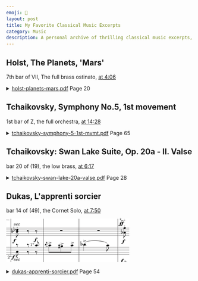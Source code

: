 ```yaml
---
emoji: 🎼
layout: post
title: My Favorite Classical Music Excerpts
category: Music
description: A personal archive of thrilling classical music excerpts, with scores and timestamps to my favorite moments.
---
```


## Holst, The Planets, 'Mars'

7th bar of VII, The full brass ostinato, [at 4:06](https://youtu.be/cXOanvv4plU?si=Z3o5cSPQB421h6XH&t=246)

<details>
  <summary><a href="https://xade.eu/music-library/holst-planets-mars.pdf" >holst-planets-mars.pdf</a> Page 20</summary>

![holst-planets-mars-01.jpg](holst-planets-mars-01.jpg)
![holst-planets-mars-02.jpg](holst-planets-mars-02.jpg)
![holst-planets-mars-03.jpg](holst-planets-mars-03.jpg)

</details>

## Tchaikovsky, Symphony No.5, 1st movement

1st bar of Z, the full orchestra, [at 14:28](https://youtu.be/NeNeQrUXymg?si=gWhRmxWlxHUDUAQS&t=868)

<details>
  <summary><a href="https://xade.eu/music-library/tchaikovsky-symphony-5-1st-mvmt.pdf" >tchaikovsky-symphony-5-1st-mvmt.pdf</a> Page 65</summary>

![tchaikovsky-symphony-5-1st-mvmt-01.jpg](tchaikovsky-symphony-5-1st-mvmt-01.jpg)
![tchaikovsky-symphony-5-1st-mvmt-02.jpg](tchaikovsky-symphony-5-1st-mvmt-02.jpg)

</details>

## Tchaikovsky: Swan Lake Suite, Op. 20a - II. Valse

bar 20 of (19), the low brass, [at 6:17](https://youtu.be/hxAsJGflQCg?si=qEMtJv7bWSxhwNHe&t=377)

<details>
  <summary><a href="https://xade.eu/music-library/tchaikovsky-swan-lake-20a-valse.pdf" >tchaikovsky-swan-lake-20a-valse.pdf</a> Page 28</summary>

![tchaikovsky-swan-lake-valse-28.jpg](tchaikovsky-swan-lake-valse-28.jpg)
![tchaikovsky-swan-lake-valse-29.jpg](tchaikovsky-swan-lake-valse-29.jpg)
![tchaikovsky-swan-lake-valse-30.jpg](tchaikovsky-swan-lake-valse-30.jpg)
![tchaikovsky-swan-lake-valse-31.jpg](tchaikovsky-swan-lake-valse-31.jpg)
![tchaikovsky-swan-lake-valse-32.jpg](tchaikovsky-swan-lake-valse-32.jpg)
![tchaikovsky-swan-lake-valse-33.jpg](tchaikovsky-swan-lake-valse-33.jpg)

</details>

## Dukas, L'apprenti sorcier

bar 14 of (49), the Cornet Solo, [at 7:50](https://youtu.be/U4yH4B9deok?si=BKVdL1IfKJuLKNcP&t=470)

![Cornet Solo](dukas-apprenti-sorcier-cornet-solo.png)

<details>
  <summary><a href="https://xade.eu/music-library/dukas-apprenti-sorcier.pdf" >dukas-apprenti-sorcier.pdf</a> Page 54</summary>

![dukas-apprenti-sorcier-54.jpg](dukas-apprenti-sorcier-54.jpg)
![dukas-apprenti-sorcier-55.jpg](dukas-apprenti-sorcier-55.jpg)
![dukas-apprenti-sorcier-56.jpg](dukas-apprenti-sorcier-56.jpg)
![dukas-apprenti-sorcier-57.jpg](dukas-apprenti-sorcier-57.jpg)
![dukas-apprenti-sorcier-58.jpg](dukas-apprenti-sorcier-58.jpg)

</details>
